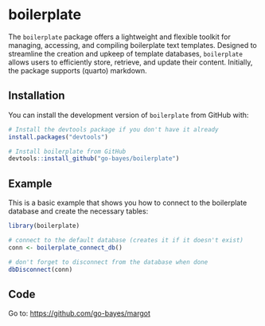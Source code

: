 
<!-- README.md is generated from README.Rmd. Please edit that file -->

# boilerplate

<!-- badges: start -->
<!-- badges: end -->

The `boilerplate` package offers a lightweight and flexible toolkit for
managing, accessing, and compiling boilerplate text templates. Designed
to streamline the creation and upkeep of template databases,
`boilerplate` allows users to efficiently store, retrieve, and update
their content. Initially, the package supports (quarto) markdown.

## Installation

You can install the development version of `boilerplate` from GitHub
with:

``` r
# Install the devtools package if you don't have it already
install.packages("devtools")

# Install boilerplate from GitHub
devtools::install_github("go-bayes/boilerplate")
```

## Example

This is a basic example that shows you how to connect to the boilerplate
database and create the necessary tables:

``` r
library(boilerplate)

# connect to the default database (creates it if it doesn't exist)
conn <- boilerplate_connect_db()

# don't forget to disconnect from the database when done
dbDisconnect(conn)
```

## Code

Go to: <https://github.com/go-bayes/margot>
